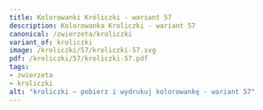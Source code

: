 ```yaml
---
title: Kolorowanki Króliczki - wariant 57
description: Kolorowanka Kroliczki - wariant 57
canonical: /zwierzeta/kroliczki
variant_of: kroliczki
image: /kroliczki/57/kroliczki-57.svg
pdf: /kroliczki/57/kroliczki-57.pdf
tags:
- zwierzeta
- kroliczki
alt: "kroliczki – pobierz i wydrukuj kolorowankę - wariant 57"
---
```

